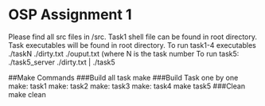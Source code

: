 # OSP Assignment 1
Please find all src files in /src.
Task1 shell file can be found in root directory.
Task executables will be found in root directory.
To run task1-4 executables
./taskN ./dirty.txt ./ouput.txt (where N is the task number
To run task5:
./task5_server ./dirty.txt | ./task5

##Make Commands
###Build all task
make
###Build Task one by one
make: task1
make: task2
make: task3
make: task4
make task5
###Clean
make clean
